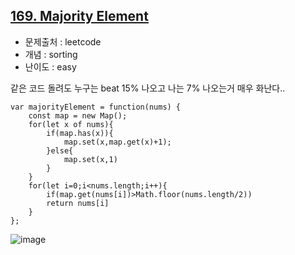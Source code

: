 ## [169. Majority Element](https://leetcode.com/problems/majority-element/description/?envType=problem-list-v2&envId=sorting)

- 문제출처 : leetcode
- 개념 : sorting
- 난이도 : easy

같은 코드 돌려도 누구는 beat 15% 나오고 나는 7% 나오는거 매우 화난다..

```
var majorityElement = function(nums) {
    const map = new Map();
    for(let x of nums){
        if(map.has(x)){
            map.set(x,map.get(x)+1);
        }else{
            map.set(x,1)
        }
    }
    for(let i=0;i<nums.length;i++){
        if(map.get(nums[i])>Math.floor(nums.length/2))
        return nums[i]
    }
};
```

![image](https://github.com/user-attachments/assets/dc64ac88-cffc-4567-b03e-b108e9474781)
